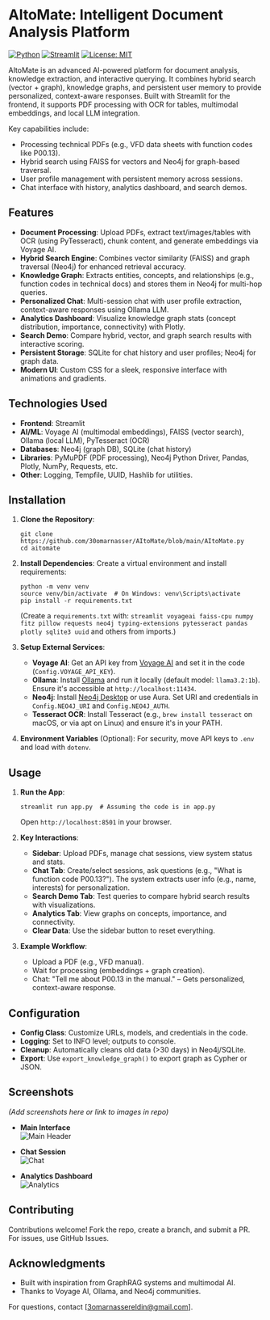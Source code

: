 
# AItoMate: Intelligent Document Analysis Platform

[![Python](https://img.shields.io/badge/Python-3.12-blue.svg)](https://www.python.org/)
[![Streamlit](https://img.shields.io/badge/Streamlit-1.0+-red.svg)](https://streamlit.io/)
[![License: MIT](https://img.shields.io/badge/License-MIT-yellow.svg)](https://opensource.org/licenses/MIT)

AItoMate is an advanced AI-powered platform for document analysis, knowledge extraction, and interactive querying. It combines hybrid search (vector + graph), knowledge graphs, and persistent user memory to provide personalized, context-aware responses. Built with Streamlit for the frontend, it supports PDF processing with OCR for tables, multimodal embeddings, and local LLM integration.

Key capabilities include:
- Processing technical PDFs (e.g., VFD data sheets with function codes like P00.13).
- Hybrid search using FAISS for vectors and Neo4j for graph-based traversal.
- User profile management with persistent memory across sessions.
- Chat interface with history, analytics dashboard, and search demos.

## Features

- **Document Processing**: Upload PDFs, extract text/images/tables with OCR (using PyTesseract), chunk content, and generate embeddings via Voyage AI.
- **Hybrid Search Engine**: Combines vector similarity (FAISS) and graph traversal (Neo4j) for enhanced retrieval accuracy.
- **Knowledge Graph**: Extracts entities, concepts, and relationships (e.g., function codes in technical docs) and stores them in Neo4j for multi-hop queries.
- **Personalized Chat**: Multi-session chat with user profile extraction, context-aware responses using Ollama LLM.
- **Analytics Dashboard**: Visualize knowledge graph stats (concept distribution, importance, connectivity) with Plotly.
- **Search Demo**: Compare hybrid, vector, and graph search results with interactive scoring.
- **Persistent Storage**: SQLite for chat history and user profiles; Neo4j for graph data.
- **Modern UI**: Custom CSS for a sleek, responsive interface with animations and gradients.

## Technologies Used

- **Frontend**: Streamlit
- **AI/ML**: Voyage AI (multimodal embeddings), FAISS (vector search), Ollama (local LLM), PyTesseract (OCR)
- **Databases**: Neo4j (graph DB), SQLite (chat history)
- **Libraries**: PyMuPDF (PDF processing), Neo4j Python Driver, Pandas, Plotly, NumPy, Requests, etc.
- **Other**: Logging, Tempfile, UUID, Hashlib for utilities.

## Installation

1. **Clone the Repository**:
   ```
   git clone https://github.com/30omarnasser/AItoMate/blob/main/AItoMate.py
   cd aitomate
   ```

2. **Install Dependencies**:
   Create a virtual environment and install requirements:
   ```
   python -m venv venv
   source venv/bin/activate  # On Windows: venv\Scripts\activate
   pip install -r requirements.txt
   ```
   (Create a `requirements.txt` with: `streamlit voyageai faiss-cpu numpy fitz pillow requests neo4j typing-extensions pytesseract pandas plotly sqlite3 uuid` and others from imports.)

3. **Setup External Services**:
   - **Voyage AI**: Get an API key from [Voyage AI](https://www.voyageai.com/) and set it in the code (`Config.VOYAGE_API_KEY`).
   - **Ollama**: Install [Ollama](https://ollama.ai/) and run it locally (default model: `llama3.2:1b`). Ensure it's accessible at `http://localhost:11434`.
   - **Neo4j**: Install [Neo4j Desktop](https://neo4j.com/download/) or use Aura. Set URI and credentials in `Config.NEO4J_URI` and `Config.NEO4J_AUTH`.
   - **Tesseract OCR**: Install Tesseract (e.g., `brew install tesseract` on macOS, or via apt on Linux) and ensure it's in your PATH.

4. **Environment Variables** (Optional):
   For security, move API keys to `.env` and load with `dotenv`.

## Usage

1. **Run the App**:
   ```
   streamlit run app.py  # Assuming the code is in app.py
   ```
   Open `http://localhost:8501` in your browser.

2. **Key Interactions**:
   - **Sidebar**: Upload PDFs, manage chat sessions, view system status and stats.
   - **Chat Tab**: Create/select sessions, ask questions (e.g., "What is function code P00.13?"). The system extracts user info (e.g., name, interests) for personalization.
   - **Search Demo Tab**: Test queries to compare hybrid search results with visualizations.
   - **Analytics Tab**: View graphs on concepts, importance, and connectivity.
   - **Clear Data**: Use the sidebar button to reset everything.

3. **Example Workflow**:
   - Upload a PDF (e.g., VFD manual).
   - Wait for processing (embeddings + graph creation).
   - Chat: "Tell me about P00.13 in the manual." – Gets personalized, context-aware response.

## Configuration

- **Config Class**: Customize URLs, models, and credentials in the code.
- **Logging**: Set to INFO level; outputs to console.
- **Cleanup**: Automatically cleans old data (>30 days) in Neo4j/SQLite.
- **Export**: Use `export_knowledge_graph()` to export graph as Cypher or JSON.

## Screenshots

*(Add screenshots here or link to images in repo)*

- **Main Interface**  
  ![Main Header](https://github.com/user-attachments/assets/fefa80c0-8b4e-4a6d-9bf8-deb4bb0678c2)

- **Chat Session**  
  ![Chat](https://github.com/user-attachments/assets/f2225a2d-c5e5-42f9-8ff4-7bc17fc5a2da)

- **Analytics Dashboard**  
  ![Analytics](https://github.com/user-attachments/assets/302d5472-d306-41a4-b7d5-05b1449ebae0)


## Contributing

Contributions welcome! Fork the repo, create a branch, and submit a PR. For issues, use GitHub Issues.

## Acknowledgments

- Built with inspiration from GraphRAG systems and multimodal AI.
- Thanks to Voyage AI, Ollama, and Neo4j communities.

For questions, contact [3omarnassereldin@gmail.com].
